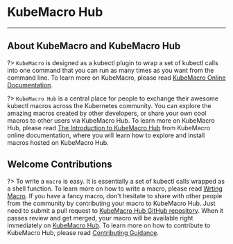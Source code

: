 # KubeMacro Hub
---
## About KubeMacro and KubeMacro Hub

?> `KubeMacro` is designed as a kubectl plugin to wrap a set of kubectl calls into one command that you can run as many times as you want from the command line. To learn more on KubeMacro, please read [KubeMacro Online Documentation](https://morningspace.github.io/kubemacro/).

?> `KubeMacro Hub` is a central place for people to exchange their awesome kubectl macros across the Kubernetes community. You can explore the amazing macros created by other developers, or share your own cool macros to other users via KubeMacro Hub. To learn more on KubeMacro Hub, please read [The Introduction to KubeMacro Hub](https://morningspace.github.io/kubemacro/docs/#/kubemacro-hub) from KubeMacro online documentation, where you will learn how to explore and install macros hosted on KubeMacro Hub.

## Welcome Contributions

?> To write a `macro` is easy. It is essentially a set of kubectl calls wrapped as a shell function. To learn more on how to write a macro, please read [Wrting Macro](https://morningspace.github.io/kubemacro/docs/#/writing-macro.md). If you have a fancy macro, don't hesitate to share with other people from the community by contributing your macro to KubeMacro Hub. Just need to submit a pull request to [KubeMacro Hub GitHub repository](http://github.com/morningspace/kubemacro-hub). When it passes review and get merged, your macro will be available right immediately on [KubeMacro Hub](https://morningspace.github.io/kubemacro-hub/). To learn more on how to contribute to KubeMacro Hub, please read [Contributing Guidance](https://morningspace.github.io/kubemacro/docs/#/contributing.md).
